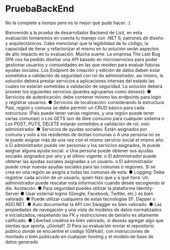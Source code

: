 # PruebaBackEnd

No la complete a tiempo pero es lo mejor que pude hacer. :)

Bienvenido a la prueba de desarrollador Backend de Lisit, en esta evaluación tomaremos en cuenta tu manejo con .NET
6, patrones de diseño y arquitectónicos. Cabe mencionar que la legibilidad de tu código, la capacidad de iterar y
refactorizar el mismo en tu solución serán aspectos de alto impacto en tu evaluación. Mucha suerte.
La empresa The Last Bug SPA nos ha pedido diseñar una API basado en microservicios para poder gestionar usuarios y
comunidades en las que residen para evaluar futuras ayudas sociales. Los Endpoint de creación y edición de datos deben
estar sometidos a validación de seguridad con rol de administrador, así mismo, la solución deberá prestar servicios a
aplicaciones internas del estado las cuales no estarán sometidas a validación de seguridad.
La solución deberá proveer los siguientes servicios (puedes agruparlos como desees):
● Servicios de autenticación: debe contener mínimo los endpoints para login y registrar usuarios.
● Servicios de localización: considerando la estructura País, región y comuna se debe permitir un CRUD básico para
cada estructura. (País puede tener varias regiones, y una región puede tener varias comunas)
o Los GETS son de libre consumo para cualquier sistema
o Los POST, PUTS, DELETE estarán sometidos a validación de rol, solo administrador.
● Servicios de ayudas sociales: Están asignados por comuna y solo a los residentes de dichas comunas
o A una persona no se le puede asignar más de una vez con el mismo servicio social el mismo año.
o El administrador puede ver personas y los servicios asignados, le puede asignar alguna ayuda social.
o Una persona puede obtener sus ayudas sociales asignados por año y el último vigente.
o El administrador puede obtener las ayudas sociales asignadas a un usuario.
o El administrador puede crear nuevas ayudas sociales para las comunas o regiones. Si se crea en una
región se asigna a todas las comunas de esta.
● Logging: Debe registrar cada acción de un usuario, quien hizo que y a qué hora. Un administrador puede rescatar
esta información cuando desee escogiendo el día.
Acotación:
● Para seguridad puedes utilizar la plataforma Identity-Server
● Usar external logins (Google, Facebook, Twitter, etc.) es bien valorado.
● Puede utilizar cualquiera de estas tecnologías EF, Dapper o ADO.NET.
● Auto documentar la API con Swagger es bien valorado.
● Las propiedades de navegación y una vista de modelos de datos normalizados e inicializados, respetando las FK y
restricciones de tamaño es altamente calificado.
● Libertad creativa es bien valorado, si deseas agregar algo que sientas que aporta, ¡¡Genial!! :D
Para su evaluación enviar el repositorio público donde se encuentre el código (GitHub), con instrucciones de montado
o bien publicado en cualquier hosting y el modelo de base de datos generado
